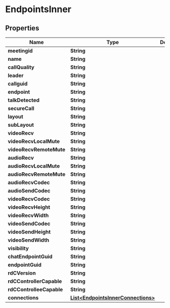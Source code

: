 
# EndpointsInner

## Properties
Name | Type | Description | Notes
------------ | ------------- | ------------- | -------------
**meetingid** | **String** |  |  [optional]
**name** | **String** |  |  [optional]
**callQuality** | **String** |  |  [optional]
**leader** | **String** |  |  [optional]
**callguid** | **String** |  |  [optional]
**endpoint** | **String** |  |  [optional]
**talkDetected** | **String** |  |  [optional]
**secureCall** | **String** |  |  [optional]
**layout** | **String** |  |  [optional]
**subLayout** | **String** |  |  [optional]
**videoRecv** | **String** |  |  [optional]
**videoRecvLocalMute** | **String** |  |  [optional]
**videoRecvRemoteMute** | **String** |  |  [optional]
**audioRecv** | **String** |  |  [optional]
**audioRecvLocalMute** | **String** |  |  [optional]
**audioRecvRemoteMute** | **String** |  |  [optional]
**audioRecvCodec** | **String** |  |  [optional]
**audioSendCodec** | **String** |  |  [optional]
**videoRecvCodec** | **String** |  |  [optional]
**videoRecvHeight** | **String** |  |  [optional]
**videoRecvWidth** | **String** |  |  [optional]
**videoSendCodec** | **String** |  |  [optional]
**videoSendHeight** | **String** |  |  [optional]
**videoSendWidth** | **String** |  |  [optional]
**visibility** | **String** |  |  [optional]
**chatEndpointGuid** | **String** |  |  [optional]
**endpointGuid** | **String** |  |  [optional]
**rdCVersion** | **String** |  |  [optional]
**rdCControllerCapable** | **String** |  |  [optional]
**rdCControlleeCapable** | **String** |  |  [optional]
**connections** | [**List&lt;EndpointsInnerConnections&gt;**](EndpointsInnerConnections.md) |  |  [optional]



